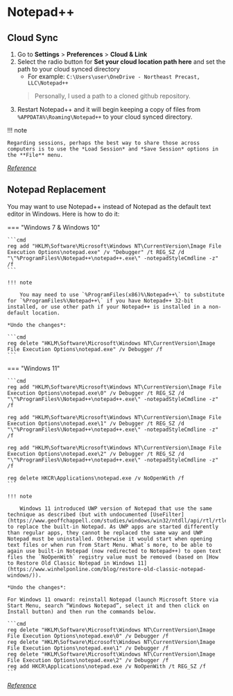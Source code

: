 # Notepad++

## Cloud Sync

1. Go to **Settings** > **Preferences** > **Cloud & Link**
2. Select the radio button for **Set your cloud location path here** and set the path to your cloud synced directory
    - For example: `C:\Users\user\OneDrive - Northeast Precast, LLC\Notepad++`</br>
    > Personally, I used a path to a cloned github repository. 
3. Restart Notepad++ and it will begin keeping a copy of files from `%APPDATA%\Roaming\Notepad++` to your cloud synced directory.

!!! note

    Regarding sessions, perhaps the best way to share those across computers is to use the *Load Session* and *Save Session* options in the **File** menu.

[*Reference*](https://community.notepad-plus-plus.org/topic/14299/setup-notepad-with-cloud-syncing/8)

## Notepad Replacement

You may want to use Notepad++ instead of Notepad as the default text editor in Windows. Here is how to do it:

=== "Windows 7 & Windows 10"

    ```cmd
    reg add "HKLM\Software\Microsoft\Windows NT\CurrentVersion\Image File Execution Options\notepad.exe" /v "Debugger" /t REG_SZ /d "\"%ProgramFiles%\Notepad++\notepad++.exe\" -notepadStyleCmdline -z" /f
    ```

    !!! note
    
        You may need to use `%ProgramFiles(x86)%\Notepad++\` to substitute for `%ProgramFiles%\Notepad++\` if you have Notepad++ 32-bit installed, or use other path if your Notepad++ is installed in a non-default location.

    *Undo the changes*:

    ```cmd
    reg delete "HKLM\Software\Microsoft\Windows NT\CurrentVersion\Image File Execution Options\notepad.exe" /v Debugger /f
    ```

=== "Windows 11"

    ```cmd
    reg add "HKLM\Software\Microsoft\Windows NT\CurrentVersion\Image File Execution Options\notepad.exe\0" /v Debugger /t REG_SZ /d "\"%ProgramFiles%\Notepad++\notepad++.exe\" -notepadStyleCmdline -z" /f

    reg add "HKLM\Software\Microsoft\Windows NT\CurrentVersion\Image File Execution Options\notepad.exe\1" /v Debugger /t REG_SZ /d "\"%ProgramFiles%\Notepad++\notepad++.exe\" -notepadStyleCmdline -z" /f

    reg add "HKLM\Software\Microsoft\Windows NT\CurrentVersion\Image File Execution Options\notepad.exe\2" /v Debugger /t REG_SZ /d "\"%ProgramFiles%\Notepad++\notepad++.exe\" -notepadStyleCmdline -z" /f

    reg delete HKCR\Applications\notepad.exe /v NoOpenWith /f
    ```

    !!! note

        Windows 11 introduced UWP version of Notepad that use the same technique as described (but with undocumented [UseFilter](https://www.geoffchappell.com/studies/windows/win32/ntdll/api/rtl/rtlexec/openimagefileoptionskey.htm)) to replace the built-in Notepad. As UWP apps are started differently than regular apps, they cannot be replaced the same way and UWP Notepad must be uninstalled. Otherwise it would start when opening text files or when run from Start Menu. What`s more, to be able to again use built-in Notepad (now redirected to Notepad++) to open text files the `NoOpenWith` registry value must be removed (based on [How to Restore Old Classic Notepad in Windows 11](https://www.winhelponline.com/blog/restore-old-classic-notepad-windows/)).

    *Undo the changes*:

    For Windows 11 onward: reinstall Notepad (launch Microsoft Store via Start Menu, search “Windows Notepad”, select it and then click on Install button) and then run the commands below.

    ```cmd
    reg delete "HKLM\Software\Microsoft\Windows NT\CurrentVersion\Image File Execution Options\notepad.exe\0" /v Debugger /f
    reg delete "HKLM\Software\Microsoft\Windows NT\CurrentVersion\Image File Execution Options\notepad.exe\1" /v Debugger /f
    reg delete "HKLM\Software\Microsoft\Windows NT\CurrentVersion\Image File Execution Options\notepad.exe\2" /v Debugger /f
    reg add HKCR\Applications\notepad.exe /v NoOpenWith /t REG_SZ /f
    ```

[*Reference*](https://npp-user-manual.org/docs/other-resources/#notepad-replacement)